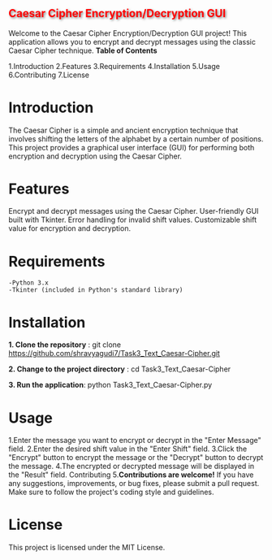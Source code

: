 # <h2 style="color:red; text-shadow: 2px 2px 4px rgba(0, 0, 0, 0.5);">Caesar Cipher Encryption/Decryption GUI</h2>

Welcome to the Caesar Cipher Encryption/Decryption GUI project! This application allows you to encrypt and decrypt messages using the classic Caesar Cipher technique.
**Table of Contents**

1.Introduction
2.Features
3.Requirements
4.Installation
5.Usage
6.Contributing
7.License


# Introduction
The Caesar Cipher is a simple and ancient encryption technique that involves shifting the letters of the alphabet by a certain number of positions. This project provides a graphical user interface (GUI) for performing both encryption and decryption using the Caesar Cipher.

# Features
Encrypt and decrypt messages using the Caesar Cipher.
User-friendly GUI built with Tkinter.
Error handling for invalid shift values.
Customizable shift value for encryption and decryption.


# Requirements
    -Python 3.x
    -Tkinter (included in Python's standard library)

# Installation
  **1. Clone the repository** : git clone https://github.com/shravyagudi7/Task3_Text_Caesar-Cipher.git
  
  **2. Change to the project directory** : cd Task3_Text_Caesar-Cipher

  **3. Run the application**: python Task3_Text_Caesar-Cipher.py

# Usage
1.Enter the message you want to encrypt or decrypt in the "Enter Message" field.
2.Enter the desired shift value in the "Enter Shift" field.
3.Click the "Encrypt" button to encrypt the message or the "Decrypt" button to decrypt the message.
4.The encrypted or decrypted message will be displayed in the "Result" field.
Contributing
5.**Contributions are welcome!** If you have any suggestions, improvements, or bug fixes, please submit a pull request. Make sure to follow the project's coding style and guidelines.

# License
This project is licensed under the MIT License.




    

